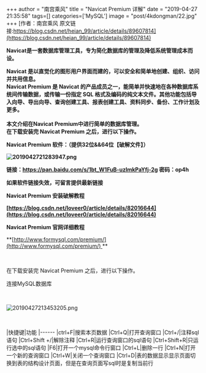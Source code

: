 +++
author = "南宫乘风"
title = "Navicat Premium 详解"
date = "2019-04-27 21:35:58"
tags=[]
categories=['MySQL']
image = "post/4kdongman/22.jpg"
+++
[作者：南宫乘风   原文链接:https://blog.csdn.net/heian_99/article/details/89607814](https://blog.csdn.net/heian_99/article/details/89607814)

**Navicat是一套数据库管理工具，专为简化数据库的管理及降低系统管理成本而设。**

**Navicat 是以直觉化的图形用户界面而建的，可以安全和简单地创建、组织、访问并共用信息。 <br> Navicat Premium 是 Navicat 的产品成员之一，能简单并快速地在各种数据库系统间传输数据，或传输一份指定 SQL 格式及编码的纯文本文件。其他功能包括导入向导、导出向导、查询创建工具、报表创建工具、资料同步、备份、工作计划及更多。 <br><br> 本文介绍在Navicat Premium中进行简单的数据库管理。 <br> 在下载安装完 Navicat Premium 之后，进行以下操作。**

**Navicat Premium 软件：（提供32位&amp;&amp;64位【破解文件】）**

**![2019042721283947.png](https://img-blog.csdnimg.cn/2019042721283947.png)**

**链接：https://pan.baidu.com/s/1bt_W1FuB-uzlmkPaYfj-2g 密码：op4h**

**如果软件链接失效，可留言提供最新链接**

**Navicat Premium 安装破解教程**

**[https://blog.csdn.net/loveer0/article/details/82016644](https://blog.csdn.net/loveer0/article/details/82016644)**

**Navicat Premium 官网详细教程**

**[http://www.formysql.com/premium/](http://www.formysql.com/premium/) **

 

在下载安装完 Navicat Premium 之后，进行以下操作。

>  
 连接MySQL数据库  


 

![20190427213453205.png](https://img-blog.csdnimg.cn/20190427213453205.png)

 

|快捷键|功能
|------
|ctrl+F|搜索本页数据
|Ctrl+Q|打开查询窗口
|Ctrl+/|注释sql语句
|Ctrl+Shift +/|解除注释
|Ctrl+R|运行查询窗口的sql语句
|Ctrl+Shift+R|只运行选中的sql语句
|F6|打开一个mysql命令行窗口
|Ctrl+L|删除一行
|Ctrl+N|打开一个新的查询窗口
|Ctrl+W|关闭一个查询窗口
|Ctrl+D|表的数据显示显示页面切换到表的结构设计页面，但是在查询页面写sql时是复制当前行

 

 
